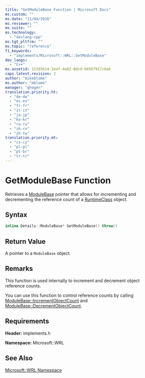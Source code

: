 ```yaml
---
title: "GetModuleBase Function | Microsoft Docs"
ms.custom: ""
ms.date: "11/04/2016"
ms.reviewer: ""
ms.suite: ""
ms.technology: 
  - "devlang-cpp"
ms.tgt_pltfrm: ""
ms.topic: "reference"
f1_keywords: 
  - "implements/Microsoft::WRL::GetModuleBase"
dev_langs: 
  - "C++"
ms.assetid: 123d3b14-2eaf-4e02-8dcd-b6567917c6a6
caps.latest.revision: 2
author: "mikeblome"
ms.author: "mblome"
manager: "ghogen"
translation.priority.ht: 
  - "de-de"
  - "es-es"
  - "fr-fr"
  - "it-it"
  - "ja-jp"
  - "ko-kr"
  - "ru-ru"
  - "zh-cn"
  - "zh-tw"
translation.priority.mt: 
  - "cs-cz"
  - "pl-pl"
  - "pt-br"
  - "tr-tr"
---
```

# GetModuleBase Function
Retrieves a [ModuleBase](../windows/modulebase-class.md) pointer that allows for incrementing and decrementing the reference count of a [RuntimeClass](../windows/runtimeclass-class.md) object.  
  
## Syntax  
  
```cpp  
inline Details::ModuleBase* GetModuleBase() throw()  
```  
  
## Return Value  
 A pointer to a `ModuleBase` object.  
  
## Remarks  
 This function is used internally to increment and decrement object reference counts.  
  
 You can use this function to control reference counts by calling [ModuleBase::IncrementObjectCount](../windows/modulebase-incrementobjectcount-method.md) and [ModuleBase::DecrementObjectCount](../windows/modulebase-decrementobjectcount-method.md).  
  
## Requirements  
 **Header:** implements.h  
  
 **Namespace:** Microsoft::WRL  
  
## See Also  
 [Microsoft::WRL Namespace](../windows/microsoft-wrl-namespace.md)